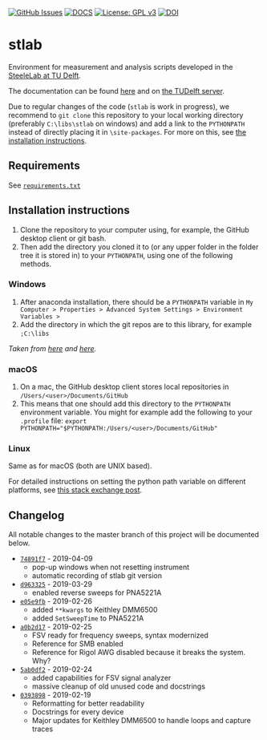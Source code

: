 [![GitHub Issues](https://img.shields.io/github/issues/steelelab-delft/stlab.svg)](https://github.com/steelelab-delft/stlab/issues)
[![DOCS](https://img.shields.io/badge/read%20-thedocs-ff66b4.svg)](https://steelelab-delft.github.io/stlab/)
[![License: GPL v3](https://img.shields.io/badge/License-GPLv3-blue.svg)](https://www.gnu.org/licenses/gpl-3.0)
[![DOI](https://zenodo.org/badge/DOI/10.5281/zenodo.1299278.svg)](https://doi.org/10.5281/zenodo.1299278)

# stlab

Environment for measurement and analysis scripts developed in the [SteeleLab at TU Delft](http://steelelab.tudelft.nl/open-science/).

The documentation can be found [here](https://steelelab-delft.github.io/stlab/) and on [the TUDelft server](http://nsweb.tn.tudelft.nl/~steelelab/stlab/).

Due to regular changes of the code (`stlab` is work in progress), we recommend to `git clone` this repository to your local working directory (preferably `C:\libs\stlab` on windows) and add a link to the `PYTHONPATH` instead of directly placing it in `\site-packages`.
For more on this, see [the installation instructions](#installation-instructions).

## Requirements

See [`requirements.txt`](https://github.com/steelelab-delft/stlab/blob/master/requirements.txt)

## Installation instructions

1. Clone the repository to your computer using, for example, the GitHub desktop client or git bash.
1. Then add the directory you cloned it to (or any upper folder in the folder tree it is stored in) to your ```PYTHONPATH```, using one of the following methods.

### Windows

1. After anaconda installation, there should be a ```PYTHONPATH``` variable in ```My Computer > Properties > Advanced System Settings > Environment Variables > ```
1. Add the directory in which the git repos are to this library, for example ```;C:\libs```

_Taken from [here](https://stackoverflow.com/questions/3701646/how-to-add-to-the-pythonpath-in-windows) and [here](https://stackoverflow.com/questions/7054424/python-not-recognized-as-a-command)._

### macOS

1. On a mac, the GitHub desktop client stores local repositories in `/Users/<user>/Documents/GitHub`
1. This means that one should add this directory to the ```PYTHONPATH ``` environment variable. You might for example add the following to your `.profile` file: `export PYTHONPATH="$PYTHONPATH:/Users/<user>/Documents/GitHub"`

### Linux

Same as for macOS (both are UNIX based).

For detailed instructions on setting the python path variable on different platforms, see [this stack exchange post](https://stackoverflow.com/questions/3402168/permanently-add-a-directory-to-pythonpath).

## Changelog

All notable changes to the master branch of this project will be documented below.

- [`74891f7`](https://github.com/steelelabgit/stlab/commit/74891f7e12057a18cd64b9e88492cf197438cc45) - 2019-04-09
  - pop-up windows when not resetting instrument
  - automatic recording of stlab git version
- [`d963325`](https://github.com/steelelabgit/stlab/commit/d963325aa98c72f713589200506a5edb609c3c8c) - 2019-03-29
  - enabled reverse sweeps for PNA5221A
- [`e05e9fb`](https://github.com/steelelabgit/stlab/commit/e05e9fb8d633c56612809d57e663505cb9e11c47) - 2019-02-26
  - added `**kwargs` to Keithley DMM6500
  - added `SetSweepTime` to PNA5221A
- [`a0b2d17`](https://github.com/steelelabgit/stlab/commit/a0b2d175df05ee5ab460816a65d8a8ee445e4e82) - 2019-02-25
  - FSV ready for frequency sweeps, syntax modernized
  - Reference for SMB enabled
  - Reference for Rigol AWG disabled because it breaks the system. Why?
- [`5ab0df2`](https://github.com/steelelabgit/stlab/commit/5ab0df2c88997ca4a513349b36b68e76b1dda514) - 2019-02-24
  - added capabilities for FSV signal analyzer
  - massive cleanup of old unused code and docstrings
- [`0393898`](https://github.com/steelelabgit/stlab/commit/0393898cfe9d575ff1bf3abcbba1579c4094abd7) - 2019-02-19
  - Reformatting for better readability
  - Docstrings for every device
  - Major updates for Keithley DMM6500 to handle loops and capture traces
